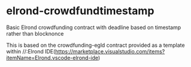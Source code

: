 # elrond-crowdfundtimestamp
Basic Elrond crowdfunding contract with deadline based on timestamp rather than blocknonce

This is based on the crowdfunding-egld contract provided as a template within //:Elrond IDE(https://marketplace.visualstudio.com/items?itemName=Elrond.vscode-elrond-ide) 
